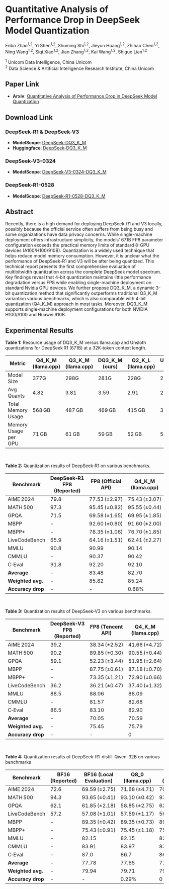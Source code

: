 # Quantitative Analysis of Performance Drop in DeepSeek Model Quantization


Enbo Zhao<sup>1,2</sup>, Yi Shen<sup>1,2</sup>, Shuming Shi<sup>1,2</sup>, Jieyun Huang<sup>1,2</sup>, Zhihao Chen<sup>1,2</sup>, Ning Wang<sup>1,2</sup>, Siqi Xiao<sup>1,2</sup>, Jian Zhang<sup>1,2</sup>, Kai Wang<sup>1,2</sup>, Shiguo Lian<sup>1,2</sup>

 
<sup>1</sup> Unicom Data Intelligence, China Unicom  
<sup>2</sup> Data Science & Artificial Intelligence Research Institute, China Unicom

## Paper Link

- **Arxiv**: [Quantitative Analysis of Performance Drop in DeepSeek Model Quantization](https://arxiv.org/pdf/2505.02390)


## Download Link

### DeepSeek-R1 & DeepSeek-V3

- **ModelScope**: [DeepSeek-DQ3_K_M](https://www.modelscope.cn/models/UnicomAI/DeepSeek-DQ3_K_M/)
- **Huggingface**: [DeepSeek-DQ3_K_M](https://huggingface.co/UnicomAI/DeepSeek-DQ3_K_M)

### DeepSeek-V3-0324
- **ModelScope**: [DeepSeek-V3-0324-DQ3_K_M](https://www.modelscope.cn/models/UnicomAI/DeepSeek-V3-0324-DQ3_K_M)

### DeepSeek-R1-0528
- **ModelScope**: [DeepSeek-R1-0528-DQ3_K_M](https://www.modelscope.cn/models/UnicomAI/DeepSeek-R1-0528-DQ3_K_M)

## Abstract
Recently, there is a high demand for deploying DeepSeek-R1 and V3 locally, possibly because the official service often suffers from being busy and some organizations have data privacy concerns. While single-machine deployment offers infrastructure simplicity, the models’ 671B FP8 parameter configuration exceeds the practical memory limits of standard 8-GPU devices (A100/H100/910B). Quantization is a widely used technique that helps reduce model memory consumption. However, it is unclear what the performance of DeepSeek-R1 and V3 will be after being quantized. This technical report presents the first comprehensive evaluation of multibitwidth quantization across the complete DeepSeek model spectrum. Key findings reveal that 4-bit quantization maintains little performance degradation versus FP8 while enabling single-machine deployment on standard Nvidia GPU devices. We further propose DQ3_K_M, a dynamic 3-bit quantization method that significantly outperforms traditional Q3_K_M variantion various benchmarks, which is also comparable with 4-bit quantization (Q4_K_M) approach in most tasks. Moreover, DQ3_K_M supports single-machine deployment configurations for both NVIDIA H100/A100 and Huawei 910B. 

## Experimental Results

**Table 1:** Resource usage of DQ3_K_M versus llama.cpp and Unsloth quantizations for DeepSeek R1 (671B) at a 32K‑token context length.

| Metric                   | Q4_K_M (llama.cpp) | Q3_K_M (llama.cpp) | DQ3_K_M (ours) | Q2_K_L (llama.cpp) | UD‑Q2_K_XL (Unsloth) |
|--------------------------|--------------------|--------------------|----------------|--------------------|----------------------|
| Model Size               | 377G               | 298G               | 281G           | 228G               | 212G                 |
| Avg Quants               | 4.82               | 3.81               | 3.59           | 2.91               | 2.70                 |
| Total Memory Usage       | 568 GB             | 487 GB             | 469 GB         | 415 GB             | 398 GB               |
| Memory Usage per GPU     | 71 GB              | 61 GB              | 59 GB          | 52 GB              | 50 GB                |

<br>

**Table 2:** Quantization results of DeepSeek‑R1 on various benchmarks.

| Benchmark     | DeepSeek‑R1 FP8 (Reported) | FP8 (Official API) | Q4_K_M (llama.cpp) | Q3_K_M (llama.cpp) | UD‑Q2_K_XL (Unsloth) | DQ3_K_M (ours)  |
|---------------|-----------------------------|--------------------|--------------------|--------------------|----------------------|-----------------|
| AIME 2024     | 79.8                        | 77.53 (±2.97)      | 75.43 (±3.07)      | 72.50 (±6.11)      | 75.83 (±5.83)        | 75.41 (±4.69)   |
| MATH 500      | 97.3                        | 95.45 (±0.82)      | 95.55 (±0.44)      | 94.15 (±0.68)      | 95.25 (±0.44)        | 95.35 (±0.50)   |
| GPQA          | 71.5                        | 69.58 (±1.65)      | 69.95 (±1.85)      | 65.80 (±2.30)      | 68.93 (±1.55)        | 68.95 (±0.65)   |
| MBPP          | -                           | 92.60 (±0.80)      | 91.60 (±2.00)      | 90.43 (±0.88)      | 92.93 (±0.24)        | 92.80 (±0.70)   |
| MBPP+         | -                           | 78.35 (±1.06)      | 76.70 (±1.85)      | 76.75 (±0.88)      | 78.33 (±0.91)        | 78.60 (±1.01)   |
| LiveCodeBench | 65.9                        | 64.16 (±1.51)      | 62.41 (±2.27)      | 61.95 (±1.66)      | 61.40 (±1.59)        | 63.15 (±1.06)   |
| MMLU          | 90.8                        | 90.99              | 90.14              | 89.87              | 89.72                | 91.03           |
| CMMLU         | -                           | 90.37              | 90.42              | 89.85              | 89.61                | 90.17           |
| C‑Eval        | 91.8                        | 92.20              | 92.10              | 91.60              | 91.70                | 91.80           |
| **Average**   | -                           | 83.48              | 82.70              | 81.44              | 82.63                | 83.03           |
| **Weighted avg.** | -                           | 85.82              | 85.24              | 84.28              | 85.02                | 85.53           |
| **Accuracy drop** | -                           | -                  | 0.68%              | 1.80%              | 0.94%                | 0.34%           |

<br>

**Table 3:** Quantization results of DeepSeek-V3 on various benchmarks.

| Benchmark       | DeepSeek‑V3 FP8 (Reported)  | FP8 (Tencent API)    | Q4_K_M (llama.cpp)   | Q3_K_M (llama.cpp)   | Q2_K_L (llama.cpp)   | DQ3_K_M (ours)     |
|-----------------|-----------------------------|----------------------|----------------------|----------------------|----------------------|--------------------|
| AIME 2024       | 39.2                        | 38.34 (±2.52)        | 41.66 (±4.72)        | 38.73 (±4.70)        | 15.41 (±3.55)        | 39.16 (±4.97)      |
| MATH 500        | 90.2                        | 89.85 (±0.30)        | 90.55 (±0.44)        | 89.05 (±1.27)        | 77.30 (±0.66)        | 89.65 (±0.98)      |
| GPQA            | 59.1                        | 52.23 (±3.44)        | 51.95 (±2.64)        | 52.13 (±1.25)        | 43.65 (±1.32)        | 52.38 (±1.31)      |
| MBPP            | -                           | 87.75 (±0.61)        | 87.18 (±0.70)        | 88.55 (±0.90)        | 81.10 (±1.55)        | 89.38 (±0.35)      |
| MBPP+           | -                           | 73.35 (±1.21)        | 72.90 (±0.66)        | 73.08 (±1.31)        | 67.83 (±1.09)        | 74.78 (±0.56)      |
| LiveCodeBench   | 36.2                        | 36.21 (±0.47)        | 37.40 (±1.32)        | 36.21 (±2.03)        | 29.14 (±0.92)        | 36.76 (±0.67)      |
| MMLU            | 88.5                        | 88.06                | 88.09                | 87.31                | 84.25                | 87.87              |
| CMMLU           | -                           | 81.57                | 82.68                | 80.69                | 77.32                | 81.07              |
| C‑Eval          | 86.5                        | 83.10                | 82.90                | 82.60                | 77.60                | 83.40              |
| **Average**     | -                           | 70.05                | 70.59                | 69.82                | 61.51                | 70.47              |
| **Weighted avg.**   | -                           | 75.45                | 75.79                | 75.06                | 68.73                | 75.73              |
| **Accuracy drop**   | -                           | -                    | 0                    | 0.52%                | 8.91%                | 0                  |

<br>

**Table 4:** Quantization results of DeepSeek-R1-distill-Qwen-32B on various benchmarks

| Benchmark       | BF16 (Reported) | BF16 (Local Evaluation) | Q8_0 (llama.cpp)    | Q4_K_M (llama.cpp)   | Q3_K_M (llama.cpp)   |
|-----------------|-----------------|-------------------------|---------------------|----------------------|----------------------|
| AIME 2024       | 72.6            | 69.59 (±2.75)           | 71.68 (±4.71)       | 70.40 (±7.66)        | 71.24 (±6.66)        |
| MATH 500        | 94.3            | 93.65 (±0.41)           | 93.10 (±0.42)       | 93.90 (±0.53)        | 93.50 (±0.38)        |
| GPQA            | 62.1            | 61.85 (±2.18)           | 58.85 (±2.75)       | 62.00 (±4.54)        | 60.20 (±1.95)        |
| LiveCodeBench   | 57.2            | 57.08 (±1.01)           | 57.59 (±1.17)       | 56.85 (±2.87)        | 55.20 (±1.74)        |
| MBPP            | -               | 89.35 (±0.42)           | 89.35 (±0.73)       | 89.73 (±1.20)        | 88.93 (±0.64)        |
| MBPP+           | -               | 75.43 (±0.91)           | 75.45 (±1.18)       | 75.53 (±1.04)        | 75.38 (±1.30)        |
| MMLU            | -               | 82.15                   | 82.15               | 82.37                | 82.17                |
| CMMLU           | -               | 83.91                   | 83.97               | 83.57                | 83.34                |
| C‑Eval          | -               | 87.0                    | 86.7                | 86.8                 | 86.2                 |
| **Average**     | -               | 77.78                   | 77.65               | 77.91                | 77.35                |
| **Weighted avg.**   | -               | 79.94                   | 79.71               | 79.97                | 79.40                |
| **Accuracy drop**   | -               | -                       | 0.29%               | 0                    | 0.68%                |
